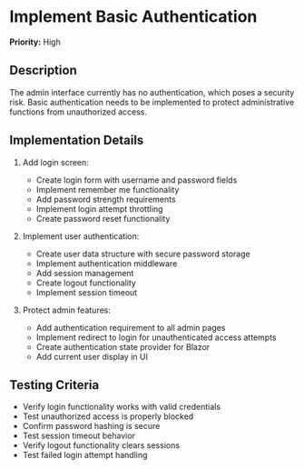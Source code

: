 # Implement Basic Authentication

**Priority:** High

## Description

The admin interface currently has no authentication, which poses a security risk. Basic authentication needs to be implemented to protect administrative functions from unauthorized access.

## Implementation Details

1. Add login screen:
   - Create login form with username and password fields
   - Implement remember me functionality
   - Add password strength requirements
   - Implement login attempt throttling
   - Create password reset functionality

2. Implement user authentication:
   - Create user data structure with secure password storage
   - Implement authentication middleware
   - Add session management
   - Create logout functionality
   - Implement session timeout

3. Protect admin features:
   - Add authentication requirement to all admin pages
   - Implement redirect to login for unauthenticated access attempts
   - Create authentication state provider for Blazor
   - Add current user display in UI

## Testing Criteria

- Verify login functionality works with valid credentials
- Test unauthorized access is properly blocked
- Confirm password hashing is secure
- Test session timeout behavior
- Verify logout functionality clears sessions
- Test failed login attempt handling